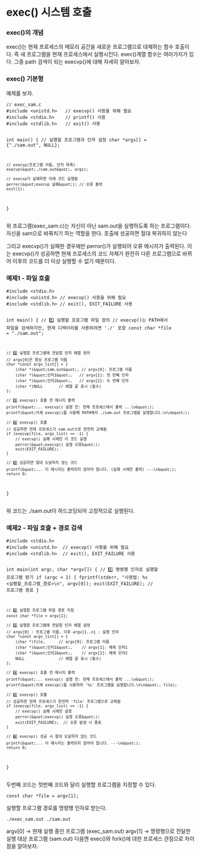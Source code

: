 # exec() 시스템 호출

<h3 id="exec의-개념">exec()의 개념</h3>
<p>exec()는 현재 프로세스의 메모리 공간을 새로운 프로그램으로 대체하는 함수 호출이다. 즉 새 프로그램을 현재 프로세스에서 실행시킨다. exec()계열 함수는 여러가지가 있다. 그중 path 검색이 되는 execvp()에 대해 자세히 알아보자.</p>
<h3 id="exec-기본형">exec() 기본형</h3>
<p>예제를 보자.</p>
<pre><code class="language-c">// exec_sam.c
#include &lt;unistd.h&gt;   // execvp() 사용을 위해 필요
#include &lt;stdio.h&gt;    // printf() 사용
#include &lt;stdlib.h&gt;   // exit() 사용

int main() {
    // 실행할 프로그램과 인자 설정
    char *args[] = {&quot;./sam.out&quot;, NULL};

    // execvp(프로그램 이름, 인자 목록)
    execvp(&quot;./sam.out&quot;, args);

    // execvp가 실패하면 아래 코드 실행됨
    perror(&quot;execvp 실패&quot;); // 오류 출력
    exit(1);
}
</code></pre>
<p>위 프로그램(exec_sam.c)는 자신이 아닌 sam.out을 실행하도록 하는 프로그램이다. 자신을 sam으로 바꿔치기 하는 역할을 한다. 호출에 성공하면 절대 복귀하지 않는다</p>
<p>그리고 execvp()가 실패한 경우에만 perror()가 실행되어 오류 메시지가 출력된다. 이는 execvp()가 성공하면 현재 프로세스의 코드 자체가 완전히 다른 프로그램으로 바뀌어 이후의 코드를 더 이상 실행할 수 없기 때문이다.</p>
<h3 id="예제1---파일-호출">예제1 - 파일 호출</h3>
<pre><code class="language-c">#include &lt;stdio.h&gt;
#include &lt;unistd.h&gt; // execvp() 사용을 위해 필요
#include &lt;stdlib.h&gt; // exit(), EXIT_FAILURE 사용

int main() {
    // 1️⃣ 실행할 프로그램 파일 정의
    // execvp()는 PATH에서 파일을 검색하지만, 현재 디렉터리를 사용하려면 './' 포함
    const char *file = &quot;./sam.out&quot;;

    // 2️⃣ 실행할 프로그램에 전달할 인자 배열 정의
    // argv[0]은 항상 프로그램 이름
    char *const argv_list[] = {
        (char *)&quot;sam.out&quot;, // argv[0]: 프로그램 이름
        (char *)&quot;인자1&quot;,   // argv[1]: 첫 번째 인자
        (char *)&quot;인자2&quot;,   // argv[2]: 두 번째 인자
        (char *)NULL       // 배열 끝 표시 (필수)
    };

    // 3️⃣ execvp() 호출 전 메시지 출력
    printf(&quot;... execvp() 실행 전: 현재 프로세스에서 출력 ...\n&quot;);
    printf(&quot;이제 execvp()를 사용해 PATH에서 ./sam.out 프로그램을 실행합니다.\n\n&quot;);

    // 4️⃣ execvp() 호출
    // 성공하면 현재 프로세스가 sam.out으로 완전히 교체됨
    if (execvp(file, argv_list) == -1) {
        // execvp() 실패 시에만 이 코드 실행
        perror(&quot;execvp() 실행 오류&quot;);
        exit(EXIT_FAILURE);
    }

    // 5️⃣ 성공하면 절대 도달하지 않는 코드
    printf(&quot;... 이 메시지는 출력되지 않아야 합니다. (실패 시에만 출력) ---\n&quot;);
    return 0;
}</code></pre>
<p>위 코드는 ./sam.out이 하드코딩되어 고정적으로 실행된다.</p>
<h3 id="예제2---파일-호출--경로-검색">예제2 - 파일 호출 + 경로 검색</h3>
<pre><code class="language-c">#include &lt;stdio.h&gt;
#include &lt;unistd.h&gt;  // execvp() 사용을 위해 필요
#include &lt;stdlib.h&gt;  // exit(), EXIT_FAILURE 사용

int main(int argc, char *argv[]) {
    // 1️⃣ 명령행 인자로 실행할 프로그램 받기
    if (argc &lt; 2) {
        fprintf(stderr, &quot;사용법: %s &lt;실행할_프로그램_경로&gt;\n&quot;, argv[0]);
        exit(EXIT_FAILURE);  // 프로그램 종료
    }

    // 2️⃣ 실행할 프로그램 파일 경로 지정
    const char *file = argv[1];

    // 3️⃣ 실행할 프로그램에 전달할 인자 배열 설정
    // argv[0] : 프로그램 이름, 이후 argv[1..n] : 실행 인자
    char *const argv_list[] = {
        (char *)file,      // argv[0]: 프로그램 이름
        (char *)&quot;인자1&quot;,    // argv[1]: 예제 인자1
        (char *)&quot;인자2&quot;,    // argv[2]: 예제 인자2
        NULL               // 배열 끝 표시 (필수)
    };

    // 4️⃣ execvp() 호출 전 메시지 출력
    printf(&quot;... execvp() 실행 전: 현재 프로세스에서 출력 ...\n&quot;);
    printf(&quot;이제 execvp()를 사용하여 '%s' 프로그램을 실행합니다.\n\n&quot;, file);

    // 5️⃣ execvp() 호출
    // 성공하면 현재 프로세스가 완전히 'file' 프로그램으로 교체됨
    if (execvp(file, argv_list) == -1) {
        // execvp() 실패 시에만 실행
        perror(&quot;execvp() 실행 오류&quot;);
        exit(EXIT_FAILURE);  // 오류 발생 시 종료
    }

    // 6️⃣ execvp() 성공 시 절대 도달하지 않는 코드
    printf(&quot;... 이 메시지는 출력되지 않아야 합니다. ---\n&quot;);
    return 0;
}
</code></pre>
<p>두번째 코드는 첫번째 코드와 달리 실행할 프로그램을 지정할 수 있다.</p>
<pre><code class="language-c">const char *file = argv[1];</code></pre>
<p>실행할 프로그램 경로를 명령행 인자로 받는다.</p>
<pre><code class="language-bash">./exec_sam.out ./sam.out</code></pre>
<p>argv[0] → 현재 실행 중인 프로그램 (exec_sam.out)
argv[1] → 명령행으로 전달한 실행 대상 프로그램 (sam.out)
다음엔 exec()와 fork()에 대한 프로세스 관점으로 차이점을 알아보자.</p>